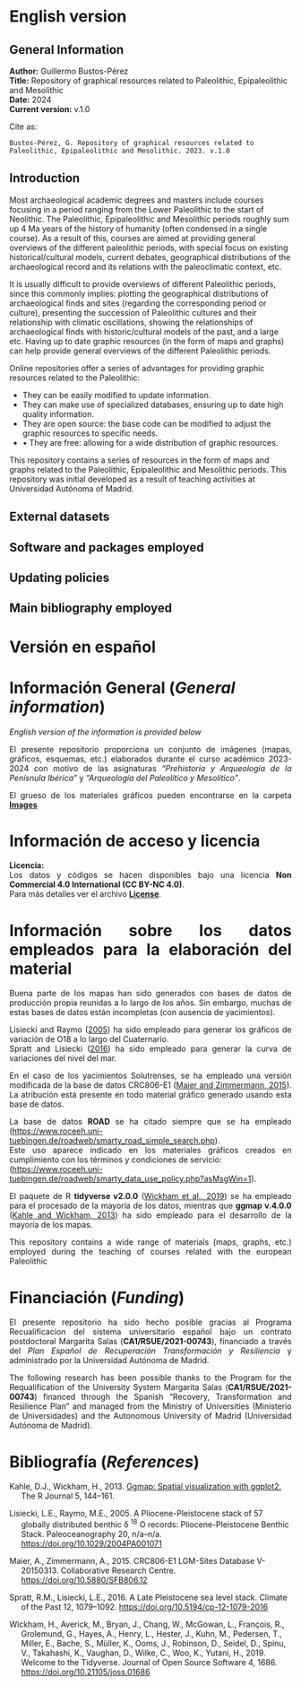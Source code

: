 # **English version**

## General Information

**Author:** Guillermo Bustos-Pérez  
**Title:** Repository of graphical resources related to Paleolithic,
Epipaleolithic and Mesolithic  
**Date:** 2024  
**Current version:** v.1.0

Cite as:

    Bustos-Pérez, G. Repository of graphical resources related to Paleolithic, Epipaleolithic and Mesolithic. 2023. v.1.0

## Introduction

Most archaeological academic degrees and masters include courses
focusing in a period ranging from the Lower Paleolithic to the start of
Neolithic. The Paleolithic, Epipaleolithic and Mesolithic periods
roughly sum up 4 Ma years of the history of humanity (often condensed in
a single course). As a result of this, courses are aimed at providing
general overviews of the different paleolithic periods, with special
focus on existing historical/cultural models, current debates,
geographical distributions of the archaeological record and its
relations with the paleoclimatic context, etc.

It is usually difficult to provide overviews of different Paleolithic
periods, since this commonly implies: plotting the geographical
distributions of archaeological finds and sites (regarding the
corresponding period or culture), presenting the succession of
Paleolithic cultures and their relationship with climatic oscillations,
showing the relationships of archaeological finds with historic/cultural
models of the past, and a large etc. Having up to date graphic resources
(in the form of maps and graphs) can help provide general overviews of
the different Paleolithic periods.

Online repositories offer a series of advantages for providing graphic
resources related to the Paleolithic:

- They can be easily modified to update information.  
- They can make use of specialized databases, ensuring up to date high
  quality information.  
- They are open source: the base code can be modified to adjust the
  graphic resources to specific needs.  
- • They are free: allowing for a wide distribution of graphic
  resources.

This repository contains a series of resources in the form of maps and
graphs related to the Paleolithic, Epipaleolithic and Mesolithic
periods. This repository was initial developed as a result of teaching
activities at Universidad Autónoma of Madrid.

## External datasets

## Software and packages employed

## Updating policies

## Main bibliography employed

# **Versión en español**

# Información General (*General information*)

*English version of the information is provided below*

<div align="justify">

El presente repositorio proporciona un conjunto de imágenes (mapas,
gráficos, esquemas, etc.) elaborados durante el curso académico
2023-2024 con motivo de las asignaturas *“Prehistoria y Arqueología de
la Penísnula Ibérica”* y *“Arqueología del Paleolítico y Mesolítico”*.

El grueso de los materiales gráficos pueden encontrarse en la carpeta
[**Images**](Images)

# **Información de acceso y licencia**

**Licencia:**  
Los datos y códigos se hacen disponibles bajo una licencia **Non
Commercial 4.0 International (CC BY-NC 4.0)**.  
Para más detalles ver el archivo [**License**](License.md).

# **Información sobre los datos empleados para la elaboración del material**

Buena parte de los mapas han sido generados con bases de datos de
producción propia reunidas a lo largo de los años. Sin embargo, muchas
de estas bases de datos están incompletas (con ausencia de yacimientos).

Lisiecki and Raymo ([2005](#ref-lisiecki_pliocene-pleistocene_2005)) ha
sido empleado para generar los gráficos de variación de O18 a lo largo
del Cuaternario.  
Spratt and Lisiecki ([2016](#ref-spratt_late_2016)) ha sido empleado
para generar la curva de variaciones del nivel del mar.

En el caso de los yacimientos Solutrenses, se ha empleado una versión
modificada de la base de datos CRC806-E1 ([Maier and Zimmermann,
2015](#ref-maier_crc806-e1_2015)). La atribución está presente en todo
material gráfico generado usando esta base de datos.

La base de datos **ROAD** se ha citado siempre que se ha empleado
(<https://www.roceeh.uni-tuebingen.de/roadweb/smarty_road_simple_search.php>).  
Este uso aparece indicado en los materiales gráficos creados en
cumplimiento con los términos y condiciones de servicio:  
(<https://www.roceeh.uni-tuebingen.de/roadweb/smarty_data_use_policy.php?asMsgWin=1>).

El paquete de R **tidyverse v2.0.0** ([Wickham et al.,
2019](#ref-wickham_welcome_2019)) se ha empleado para el procesado de la
mayoría de los datos, mientras que **ggmap v.4.0.0** ([Kahle and
Wickham, 2013](#ref-kahle_ggmap_2013)) ha sido empleado para el
desarrollo de la mayoría de los mapas.

This repository contains a wide range of materials (maps, graphs, etc.)
employed during the teaching of courses related with the european
Paleolithic

# Financiación (*Funding*)

El presente repositorio ha sido hecho posible gracias al Programa
Recualificacion del sistema universitario español bajo un contrato
postdoctoral Margarita Salas (**CA1/RSUE/2021-00743**), financiado a
través del *Plan Español de Recuperación Transformación y Resiliencia* y
administrado por la Universidad Autónoma de Madrid.

The following research has been possible thanks to the Program for the
Requalification of the University System Margarita Salas
(**CA1/RSUE/2021-00743**) financed through the Spanish “Recovery,
Transformation and Resilience Plan” and managed from the Ministry of
Universities (Ministerio de Universidades) and the Autonomous University
of Madrid (Universidad Autónoma de Madrid).

# Bibliografía (*References*)

</div>

<div id="refs" class="references csl-bib-body hanging-indent">

<div id="ref-kahle_ggmap_2013" class="csl-entry">

Kahle, D.J., Wickham, H., 2013. [Ggmap: Spatial visualization with
ggplot2.](https://pdfs.semanticscholar.org/79da/0d9d7d828169db3084024a4acf6c259d0c74.pdf)
The R Journal 5, 144–161.

</div>

<div id="ref-lisiecki_pliocene-pleistocene_2005" class="csl-entry">

Lisiecki, L.E., Raymo, M.E., 2005. A Pliocene-Pleistocene stack of 57
globally distributed benthic δ $^{\textrm{18}}$ O records:
Pliocene-Pleistocene Benthic Stack. Paleoceanography 20, n/a–n/a.
<https://doi.org/10.1029/2004PA001071>

</div>

<div id="ref-maier_crc806-e1_2015" class="csl-entry">

Maier, A., Zimmermann, A., 2015. CRC806-E1 LGM-Sites Database
V-20150313. Collaborative Research Centre.
<https://doi.org/10.5880/SFB806.12>

</div>

<div id="ref-spratt_late_2016" class="csl-entry">

Spratt, R.M., Lisiecki, L.E., 2016. A Late Pleistocene sea level stack.
Climate of the Past 12, 1079–1092.
<https://doi.org/10.5194/cp-12-1079-2016>

</div>

<div id="ref-wickham_welcome_2019" class="csl-entry">

Wickham, H., Averick, M., Bryan, J., Chang, W., McGowan, L., François,
R., Grolemund, G., Hayes, A., Henry, L., Hester, J., Kuhn, M., Pedersen,
T., Miller, E., Bache, S., Müller, K., Ooms, J., Robinson, D., Seidel,
D., Spinu, V., Takahashi, K., Vaughan, D., Wilke, C., Woo, K., Yutani,
H., 2019. Welcome to the Tidyverse. Journal of Open Source Software 4,
1686. <https://doi.org/10.21105/joss.01686>

</div>

</div>
